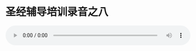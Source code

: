 # 圣经辅导培训录音之八

<audio style="width: 100%;" preload="false" controls controlslist="nodownload"><source src="//file.simai.life/audio/mp3/old/12230.mp3" type="audio/mpeg">Your browser does not support the audio element.</audio>



